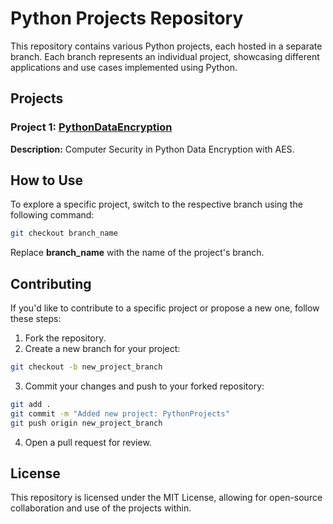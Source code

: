 # Python Projects Repository

This repository contains various Python projects, each hosted in a separate branch. Each branch represents an individual project, showcasing different applications and use cases implemented using Python.

## Projects

### Project 1: [PythonDataEncryption]([link_to_branch_1](https://github.com/nikollbelen/PythonProjects/tree/PythonDataEncryption))
**Description:** Computer Security in Python Data Encryption with AES.

## How to Use

To explore a specific project, switch to the respective branch using the following command:

```bash
git checkout branch_name
```

Replace **branch_name** with the name of the project's branch.

## Contributing

If you'd like to contribute to a specific project or propose a new one, follow these steps:

1. Fork the repository.
2. Create a new branch for your project:
```bash
git checkout -b new_project_branch
```
3. Commit your changes and push to your forked repository:
```bash
git add .
git commit -m "Added new project: PythonProjects"
git push origin new_project_branch
```
4. Open a pull request for review.

## License

This repository is licensed under the MIT License, allowing for open-source collaboration and use of the projects within.







